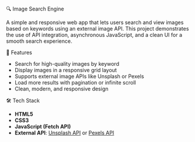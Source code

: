  🔍 Image Search Engine

A simple and responsive web app that lets users search and view images based on keywords using an external image API. This project demonstrates the use of API integration, asynchronous JavaScript, and a clean UI for a smooth search experience.

 🚀 Features

- Search for high-quality images by keyword  
- Display images in a responsive grid layout  
- Supports external image APIs like Unsplash or Pexels  
- Load more results with pagination or infinite scroll  
- Clean, modern, and responsive design

🛠️ Tech Stack

- **HTML5**  
- **CSS3**  
- **JavaScript (Fetch API)**  
- **External API**: [Unsplash API](https://unsplash.com/developers) or [Pexels API](https://www.pexels.com/api/)


